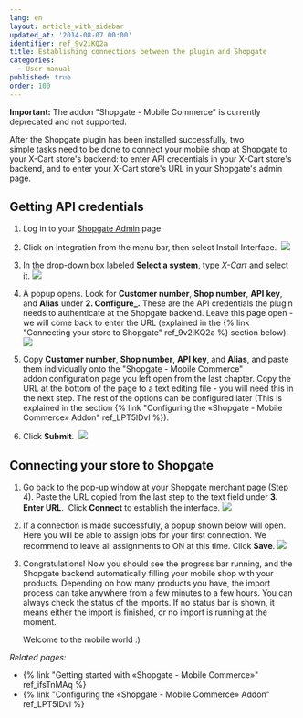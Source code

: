 ```yaml
---
lang: en
layout: article_with_sidebar
updated_at: '2014-08-07 00:00'
identifier: ref_9v2iKQ2a
title: Establishing connections between the plugin and Shopgate
categories:
  - User manual
published: true
order: 100
---
```

**Important:** The addon "Shopgate - Mobile Commerce" is currently deprecated and not supported.


After the Shopgate plugin has been installed successfully, two simple tasks need to be done to connect your mobile shop at Shopgate to your X-Cart store's backend: to enter API credentials in your X-Cart store's backend, and to enter your X-Cart store's URL in your Shopgate's admin page.

## Getting API credentials

1.  Log in to your [Shopgate Admin](https://admin.shopgate.com/) page.

2.  Click on Integration from the menu bar, then select Install Interface. 
    ![]({{site.baseurl}}/attachments/7505735/7602833.png)

3.  In the drop-down box labeled **Select a system**, type _X-Cart_ and select it.
    ![]({{site.baseurl}}/attachments/7505735/7602834.png)

4.  A popup opens. Look for **Customer number**, **Shop number**, **API** **key**, and **Alias** under **2\. Configure_.** These are the API credentials the plugin needs to authenticate at the Shopgate backend. Leave this page open - we will come back to enter the URL (explained in the {% link "Connecting your store to Shopgate" ref_9v2iKQ2a %} section below).
    ![]({{site.baseurl}}/attachments/7505735/7602835.png)

5.  Copy **Customer number**, **Shop number**, **API** **key**, and **Alias**, and paste them individually onto the "Shopgate - Mobile Commerce" addon configuration page you left open from the last chapter. Copy the URL at the bottom of the page to a text editing file - you will need this in the next step. The rest of the options can be configured later (This is explained in the section {% link "Configuring the «Shopgate - Mobile Commerce» Addon" ref_LPT5lDvl %}). 

6. Click **Submit**. 
   ![]({{site.baseurl}}/attachments/7505735/7602836.png)

## Connecting your store to Shopgate

1.  Go back to the pop-up window at your Shopgate merchant page (Step 4). Paste the URL copied from the last step to the text field under **3\. Enter URL**. 
    Click **Connect** to establish the interface.
    ![]({{site.baseurl}}/attachments/7505735/7602837.png)

2.  If a connection is made successfully, a popup shown below will open. Here you will be able to assign jobs for your first connection. We recommend to leave all assignments to ON at this time. Click **Save**.
    ![]({{site.baseurl}}/attachments/7505735/7602838.png)

3.  Congratulations! Now you should see the progress bar running, and the Shopgate backend automatically filling your mobile shop with your products. Depending on how many products you have, the import process can take anywhere from a few minutes to a few hours. You can always check the status of the imports. If no status bar is shown, it means either the import is finished, or no import is running at the moment.

    Welcome to the mobile world :)

_Related pages:_

*   {% link "Getting started with «Shopgate - Mobile Commerce»" ref_ifsTnMAq %}
*   {% link "Configuring the «Shopgate - Mobile Commerce» Addon" ref_LPT5lDvl %}
